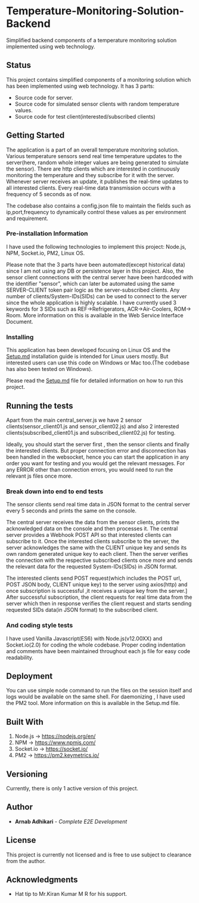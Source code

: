# Temperature-Monitoring-Solution-Backend

Simplified backend components of a temperature monitoring solution implemented using web technology.

## Status

This project contains simplified components of a monitoring solution which has been implemented using web
technology. It has 3 parts:
- Source code for server.
- Source code for simulated sensor clients with random temperature values.
- Source code for test client(interested/subscribed clients)

## Getting Started

The application is a part of an overall temperature monitoring solution. Various temperature
sensors send real time temperature updates to the server(here, random whole integer values are being generated to simulate the sensor). There are http clients which are interested in continuously monitoring the temperature and they subscribe for it with the server. Whenever server receives an update, it publishes the real-time updates to all interested clients. Every real-time data transmission occurs with a frequency of 5 seconds as of now.

The codebase also contains a config.json file to maintain the fields such as ip,port,frequency to dynamically control these values as per environment and requirement.

### Pre-installation Information

I have used the following technologies to implement this project:
Node.js, NPM, Socket.io, PM2, Linux OS.

Please note that the 3 parts have been automated(except historical data) since I am not using any DB or persistence layer in this project. Also, the sensor client connections with the central server have been hardcoded with the identifier "sensor", which can later be automated using the same SERVER-CLIENT token pair logic as the server-subscribed clients. Any number of clients/System-IDs(SIDs) can be used to connect to the server since the whole application is highly scalable. I have currently used 3 keywords for 3 SIDs such as REF->Refrigerators, ACR->Air-Coolers, ROM-> Room. More information on this is available in the Web Service Interface Document.

### Installing

This application has been developed focusing on Linux OS and the [Setup.md](https://github.com/defiant4/Temperature-Monitoring-Solution-Backend/blob/master/Setup.md) installation guide is intended for Linux users mostly. But interested users can use this code on Windows or Mac too.(The codebase has also been tested on Windows).

Please read the [Setup.md](https://github.com/defiant4/Temperature-Monitoring-Solution-Backend/blob/master/Setup.md) file for detailed information on how to run this project.

## Running the tests

Apart from the main central_server.js we have 2 sensor clients(sensor_client01.js and sensor_client02.js) and also 2 interested clients(subscribed_client01.js and subscribed_client02.js) for testing.

Ideally, you should start the server first , then the sensor clients and finally the interested clients. But proper connection error and disconnection has been handled in the websocket, hence you can start the application in any order you want for testing and you would get the relevant messages.
For any ERROR other than connection errors, you would need to run the relevant js files once more.

### Break down into end to end tests

The sensor clients send real time data in JSON format to the central server every 5 seconds and prints the same on the console.

The central server receives the data from the sensor clients, prints the acknowledged data on the console and then processes it.
The central server provides a Webhook POST API so that interested clients can subscribe to it. Once the interested clients subscribe to the server, the server acknowledges the same with the CLIENT unique key and sends its own random generated unique key to each client.
Then the server verifies the connection with the respective subscribed clients once more and sends the relevant data for the requested System-IDs(SIDs) in JSON format.

The interested clients send POST request(which includes the POST url, POST JSON body, CLIENT unique key) to the server using axios(http) and once subscription is successful ,it receives a unique key from the server.]
After successful subscription, the client requests for real time data from the server which then in response verifies the client request and starts sending requested SIDs data(in JSON format) to the subscribed client.


### And coding style tests

I have used Vanilla Javascript(ES6) with Node.js(v12.00XX) and Socket.io(2.0) for coding the whole codebase.
Proper coding indentation and comments have been maintained throughout each js file for easy code readability.

## Deployment

You can use simple node command to run the files on the session itself and logs would be available on the same shell.
For daemonizing , I have used the PM2 tool. More information on this is available in the Setup.md file.

## Built With

1. Node.js -> https://nodejs.org/en/
2. NPM -> https://www.npmjs.com/
3. Socket.io -> https://socket.io/
4. PM2 -> https://pm2.keymetrics.io/

## Versioning

Currently, there is only 1 active version of this project.

## Author

* **Arnab Adhikari** - *Complete E2E Development*

## License

This project is currently not licensed and is free to use subject to clearance from the author.

## Acknowledgments

* Hat tip to Mr.Kiran Kumar M R for his support.
